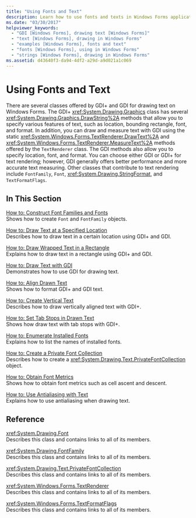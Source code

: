 ```yaml
---
title: "Using Fonts and Text"
description: Learn how to use fonts and texts in Windows Forms applications using a selection of topics and tutorials.
ms.date: "03/30/2017"
helpviewer_keywords: 
  - "GDI [Windows Forms], drawing text [Windows Forms]"
  - "text [Windows Forms], drawing in Windows Forms"
  - "examples [Windows Forms], fonts and text"
  - "fonts [Windows Forms], using in Windows Forms"
  - "strings [Windows Forms], drawing in Windows Forms"
ms.assetid: d43640f3-da94-4df2-a29d-a9d021a1c069
---
```

# Using Fonts and Text

There are several classes offered by GDI+ and GDI for drawing text on Windows Forms. The GDI+ <xref:System.Drawing.Graphics> class has several <xref:System.Drawing.Graphics.DrawString%2A> methods that allow you to specify various features of text, such as location, bounding rectangle, font, and format. In addition, you can draw and measure text with GDI using the static <xref:System.Windows.Forms.TextRenderer.DrawText%2A> and <xref:System.Windows.Forms.TextRenderer.MeasureText%2A> methods offered by the `TextRenderer` class. The GDI methods also allow you to specify location, font, and format. You can choose either GDI or GDI+ for text rendering; however, GDI generally offers better performance and more accurate text measuring. Other classes that contribute to text rendering include `FontFamily`, `Font`, <xref:System.Drawing.StringFormat>, and `TextFormatFlags`.  
  
## In This Section  

 [How to: Construct Font Families and Fonts](how-to-construct-font-families-and-fonts.md)  
 Shows how to create `Font` and `FontFamily` objects.  
  
 [How to: Draw Text at a Specified Location](how-to-draw-text-at-a-specified-location.md)  
 Describes how to draw text in a certain location using GDI+ and GDI.  
  
 [How to: Draw Wrapped Text in a Rectangle](how-to-draw-wrapped-text-in-a-rectangle.md)  
 Explains how to draw text in a rectangle using GDI+ and GDI.  
  
 [How to: Draw Text with GDI](how-to-draw-text-with-gdi.md)  
 Demonstrates how to use GDI for drawing text.  
  
 [How to: Align Drawn Text](how-to-align-drawn-text.md)  
 Shows how to format GDI+ and GDI text.  
  
 [How to: Create Vertical Text](how-to-create-vertical-text.md)  
 Describes how to draw vertically aligned text with GDI+.  
  
 [How to: Set Tab Stops in Drawn Text](how-to-set-tab-stops-in-drawn-text.md)  
 Shows how draw text with tab stops with GDI+.  
  
 [How to: Enumerate Installed Fonts](how-to-enumerate-installed-fonts.md)  
 Explains how to list the names of installed fonts.  
  
 [How to: Create a Private Font Collection](how-to-create-a-private-font-collection.md)  
 Describes how to create a <xref:System.Drawing.Text.PrivateFontCollection> object.  
  
 [How to: Obtain Font Metrics](how-to-obtain-font-metrics.md)  
 Shows how to obtain font metrics such as cell ascent and descent.  
  
 [How to: Use Antialiasing with Text](how-to-use-antialiasing-with-text.md)  
 Explains how to use antialiasing when drawing text.  
  
## Reference  

 <xref:System.Drawing.Font>  
 Describes this class and contains links to all of its members.  
  
 <xref:System.Drawing.FontFamily>  
 Describes this class and contains links to all of its members.  
  
 <xref:System.Drawing.Text.PrivateFontCollection>  
 Describes this class and contains links to all of its members.  
  
 <xref:System.Windows.Forms.TextRenderer>  
 Describes this class and contains links to all of its members.  
  
 <xref:System.Windows.Forms.TextFormatFlags>  
 Describes this class and contains links to all of its members.

